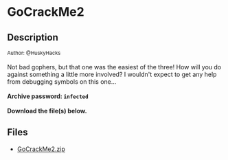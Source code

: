 # GoCrackMe2

## Description

<small>Author: @HuskyHacks</small><br><br>Not bad gophers, but that one was the easiest of the three! How will you do against something a little more involved? I wouldn't expect to get any help from debugging symbols on this one... <br><br> <b>Archive password: <code>infected</code></b> <br><br> <b>Download the file(s) below.</b>


## Files

* [GoCrackMe2.zip](<files/GoCrackMe2.zip>)

